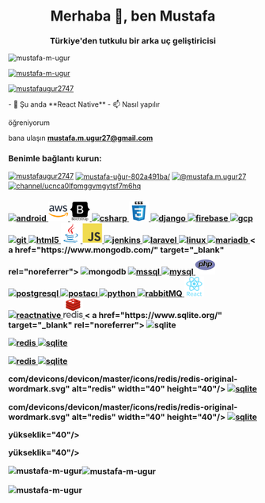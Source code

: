 <h1 align="center">Merhaba 👋, ben Mustafa</h1>
<h3 align="center">Türkiye'den tutkulu bir arka uç geliştiricisi</h3>

<p align="left"> <img src=" https://komarev.com/ghpvc/?username=mustafa-m-ugur&label=Profile%20views&color=0e75b6&style=flat" alt="mustafa-m-ugur" /> </p>

<p align="left"> <a href="https://github.com/ryo-ma/github-profile-trophy"><img src="https://github-profile-trophy.vercel.app/?username=mustafa-m- ugur" alt="mustafa-m-ugur" /></a> </p>

<p align="left"> <a href="https://twitter.com/mustafaugur2747" target="blank"> <img src="https://img.shields.io/Twitter/follow/mustafaugur2747?logo=twitter&style=for-the-badge" alt="mustafaugur2747" /></a> </p> - 🌱 Şu anda **React Native** - 📫 Nasıl yapılır

öğreniyorum

bana ulaşın **mustafa.m.ugur27@gmail.com**

<h3 align="left">Benimle bağlantı kurun:</h3>
<p align="left">
<a href="https://twitter.com/mustafaugur2747" target="blank"><img align=" center" src="https://raw.githubusercontent.com/rahuldkjain/github-profile-readme-generator/master/src/images/icons/Social/twitter.svg" alt="mustafaugur2747" height="30" genişlik ="40" /></a>
<a href="https://linkedin.com/in/mustafa-uğur-802a491ba/" target="blank"><img align="center" src="https: //raw.githubusercontent.com/rahuldkjain/github-profile-readme-generator/master/src/images/icons/Social/linked-in-alt.svg" alt="mustafa-uğur-802a491ba/" height="30 " genişlik="40" /></a>
<a href="https://medium.com/@mustafa.m.ugur27" target="blank"><img align="center" src="https://raw.githubusercontent.com/rahuldkjain/github- profile-readme-generator/master/src/images/icons/Social/medium.svg" alt="@mustafa.m.ugur27" height="30" width="40" /></a> <a href
= "https://www.youtube.com/c/channel/ucnca0lfpmggvmgytsf7m6hq" target="blank"><img align="center" src="https://raw.githubusercontent.com/rahuldkjain/github-profile-readme -generator/master/src/images/icons/Social/youtube.svg" alt="channel/ucnca0lfpmggvmgytsf7m6hq" height="30" width="40" /></a> </p> <h3 align=
"

left ">Diller ve Araçlar:</h3>
<p align="left"> <a href="https://developer.android.com" target="_blank" rel="noreferrer"> <img src="https://raw.githubusercontent.com/devicons /devicon/master/icons/android/android-original-wordmark.svg" alt="android" width="40" height="40"/> </a> <a href="https://aws.amazon .com" target="_blank" rel="noreferrer"> <img src="https://raw.githubusercontent.com/devicons/devicon/master/icons/amazonwebservices/amazonwebservices-original-wordmark.svg" alt=" aws" width="40" height="40"/> </a> <a href="https://getbootstrap.com" target="_blank" rel="noreferrer"> <img src="https://raw.githubusercontent.com/devicons/devicon/master/icons/bootstrap/bootstrap-plain-wordmark.svg" alt="bootstrap" width="40" height="40"/ > </a> <a href="https://www.w3schools.com/cs/" target="_blank" rel="noreferrer"> <img src="https://raw.githubusercontent.com/devicons /devicon/master/icons/csharp/csharp-original.svg" alt="csharp" width="40" height="40"/> </a> <a href="https://www.w3schools.com /css/" target="_blank" rel="noreferrer"> <img src="https://raw.githubusercontent.com/devicons/devicon/master/icons/css3/css3-original-wordmark.svg" alt= "css3"width="40" height="40"/> </a> <a href="https://www.djangoproject.com/" target="_blank" rel="noreferrer"> <img src="https: //cdn.worldvectorlogo.com/logos/django.svg" alt="django" width="40" height="40"/> </a> <a href="https://firebase.google.com/ " target="_blank" rel="noreferrer"> <img src="https://www.vectorlogo.zone/logos/firebase/firebase-icon.svg" alt="firebase" width="40" height=" 40"/> </a> <a href="https://cloud.google.com" target="_blank" rel="noreferrer"> <img src="https://www.vectorlogo.zone/logos/google_cloud/google_cloud-icon.svg" alt="gcp" width="40" height="40"/> </a> <a href="https://git-scm.com/" hedef ="_blank" rel="noreferrer"> <img src="https://www.vectorlogo.zone/logos/git-scm/git-scm-icon.svg" alt="git" width="40" yükseklik ="40"/> </a> <a href="https://www.w3.org/html/" target="_blank" rel="noreferrer"> <img src="https://raw. githubusercontent.com/devicons/devicon/master/icons/html5/html5-original-wordmark.svg" alt="html5" width="40" height="40"/> </a> <a href="https: //www.java.com" hedef="_blank" rel="noreferrer"> <img src="https://raw.githubusercontent.com/devicons/devicon/master/icons/java/java-original.svg" alt="java" width="40" yükseklik ="40"/> </a> <a href="https://developer.mozilla.org/en-US/docs/Web/JavaScript" target="_blank" rel="noreferrer"> <img src= "https://raw.githubusercontent.com/devicons/devicon/master/icons/javascript/javascript-original.svg" alt="javascript" width="40" height="40"/> </a> <a href="https://www.jenkins.io" target="_blank" rel="noreferrer"> <img src="https://www.vectorlogo.zone/logos/jenkins/jenkins-icon.svg" alt ="jenkins" width="40" height="40"/> </a> <a href="https://laravel.com/" target="_blank" rel="noreferrer"> <img src="https: //raw.githubusercontent.com/devicons/devicon/master/icons/laravel/laravel-plain-wordmark.svg" alt="laravel" width="40" height="40"/> </a> <a href ="https://www.linux.org/" target="_blank" rel="noreferrer"> <img src="https://raw.githubusercontent.com/devicons/devicon/master/icons/linux/linux -original.svg" alt="linux" width="40" height="40"/> </a> <a href="https://mariadb.org/" target="_blank" rel="noreferrer"> <img src="https://www.vectorlogo.zone/logos/mariadb/mariadb-icon.svg" alt="mariadb" width="40" height="40"/> </a> < a href="https://www.mongodb.com/" target="_blank" rel="noreferrer"> <img src="https://raw.githubusercontent.com/devicons/devicon/master/icons/mongodb /mongodb-original-wordmark.svg" alt="mongodb" width="40" height="40"/> </a> <a href="https://www.microsoft.com/en-us/sql -server" target="_blank" rel="noreferrer"> <img src="https://www.svgrepo.com/show/303229/microsoft-sql-server-logo.svg" alt="mssql" genişlik= "40" yükseklik = 40"/> </a> <a href="https://www.mysql.com/" target="_blank" rel="noreferrer"> <img src="https://raw.githubusercontent.com/devicons/ devicon/master/icons/mysql/mysql-original-wordmark.svg" alt="mysql" width="40" height="40"/> </a> <a href="https://www.php. net" target="_blank" rel="noreferrer"> <img src="https://raw.githubusercontent.com/devicons/devicon/master/icons/php/php-original.svg" alt="php" genişliği ="40" height="40"/> </a> <a href="https://www.postgresql.org" target="_blank" rel="noreferrer"> <img src="https:// çiğ.githubusercontent.com/devicons/devicon/master/icons/postgresql/postgresql-original-wordmark.svg" alt="postgresql" width="40" height="40"/> </a> <a href="https: //postman.com" target="_blank" rel="noreferrer"> <img src="https://www.vectorlogo.zone/logos/getpostman/getpostman-icon.svg" alt="postacı" genişlik=" 40" height="40"/> </a> <a href="https://www.python.org" target="_blank" rel="noreferrer"> <img src="https://raw. githubusercontent.com/devicons/devicon/master/icons/python/python-original.svg" alt="python" width="40" height="40"/> </a><a href="https://www.rabbitmq.com" target="_blank" rel="noreferrer"> <img src="https://www.vectorlogo.zone/logos/rabbitmq/rabbitmq-icon.svg " alt="rabbitMQ" width="40" height="40"/> </a> <a href="https://reactjs.org/" target="_blank" rel="noreferrer"> <img src ="https://raw.githubusercontent.com/devicons/devicon/master/icons/react/react-original-wordmark.svg" alt="react" width="40" height="40"/> </a > <a href="https://reactnative.dev/" target="_blank" rel="noreferrer"> <img src="https://reactnative.dev/img/header_logo.svg"alt="reactnative" width="40" height="40"/> </a> <a href="https://redis.io" target="_blank" rel="noreferrer"> <img src=" https://raw.githubusercontent.com/devicons/devicon/master/icons/redis/redis-original-wordmark.svg" alt="redis" width="40" height="40"/> </a> < a href="https://www.sqlite.org/" target="_blank" rel="noreferrer"> <img src="https://www.vectorlogo.zone/logos/sqlite/sqlite-icon.svg " alt="sqlite" width="40" height="40"/> </a> </p><a href="https://redis.io" target="_blank" rel="noreferrer"> <img src="https://raw.githubusercontent.com/devicons/devicon/master/icons/redis/redis -original-wordmark.svg" alt="redis" width="40" height="40"/> </a> <a href="https://www.sqlite.org/" target="_blank" rel ="noreferrer"> <img src="https://www.vectorlogo.zone/logos/sqlite/sqlite-icon.svg" alt="sqlite" width="40" height="40"/> </a > </p><a href="https://redis.io" target="_blank" rel="noreferrer"> <img src="https://raw.githubusercontent.com/devicons/devicon/master/icons/redis/redis -original-wordmark.svg" alt="redis" width="40" height="40"/> </a> <a href="https://www.sqlite.org/" target="_blank" rel ="noreferrer"> <img src="https://www.vectorlogo.zone/logos/sqlite/sqlite-icon.svg" alt="sqlite" width="40" height="40"/> </a > </p>com/devicons/devicon/master/icons/redis/redis-original-wordmark.svg" alt="redis" width="40" height="40"/> </a> <a href="https:// www.sqlite.org/" target="_blank" rel="noreferrer"> <img src="https://www.vectorlogo.zone/logos/sqlite/sqlite-icon.svg" alt="sqlite" genişlik= "40" yükseklik="40"/> </a> </p>com/devicons/devicon/master/icons/redis/redis-original-wordmark.svg" alt="redis" width="40" height="40"/> </a> <a href="https:// www.sqlite.org/" target="_blank" rel="noreferrer"> <img src="https://www.vectorlogo.zone/logos/sqlite/sqlite-icon.svg" alt="sqlite" genişlik= "40" yükseklik="40"/> </a> </p>yükseklik="40"/> </a> </p>yükseklik="40"/> </a> </p>

<p><img align="left" src="https://github-readme-stats.vercel.app/api/top-langs?username=mustafa-m-ugur&show_icons=true&locale=en&layout=compact" alt=" mustafa-m-ugur" /></p>

<p> <img align="center" src="https://github-readme-stats.vercel.app/api?username=mustafa-m-ugur&show_icons =true&locale=en" alt="mustafa-m-ugur" /></p>

<p><img align="center" src="https://github-readme-streak-stats.herokuapp.com/? user=mustafa-m-ugur&" alt="mustafa-m-ugur" /></p>
